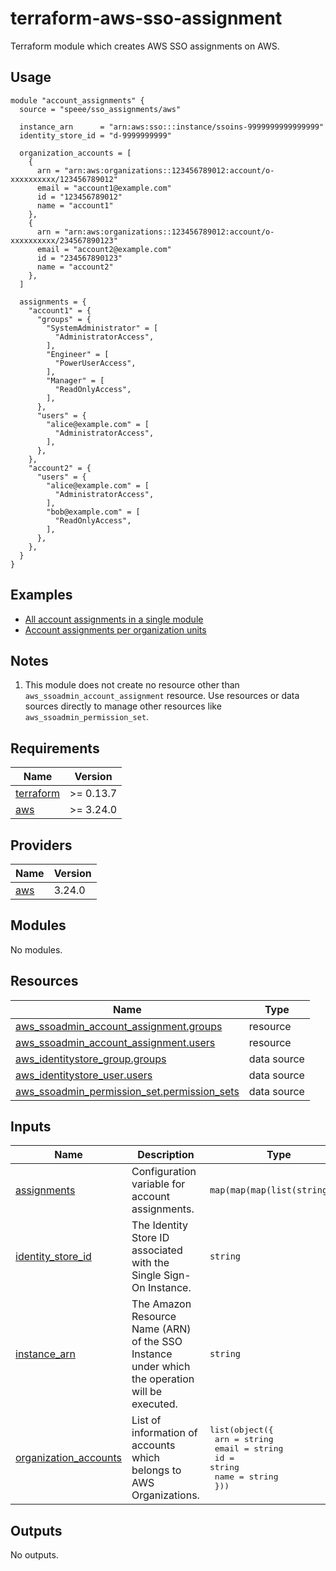 # terraform-aws-sso-assignment

Terraform module which creates AWS SSO assignments on AWS.

## Usage
```hcl
module "account_assignments" {
  source = "speee/sso_assignments/aws"

  instance_arn      = "arn:aws:sso:::instance/ssoins-9999999999999999"
  identity_store_id = "d-9999999999"

  organization_accounts = [
    {
      arn = "arn:aws:organizations::123456789012:account/o-xxxxxxxxxx/123456789012"
      email = "account1@example.com"
      id = "123456789012"
      name = "account1"
    },
    {
      arn = "arn:aws:organizations::123456789012:account/o-xxxxxxxxxx/234567890123"
      email = "account2@example.com"
      id = "234567890123"
      name = "account2"
    },
  ]

  assignments = {
    "account1" = {
      "groups" = {
        "SystemAdministrator" = [
          "AdministratorAccess",
        ],
        "Engineer" = [
          "PowerUserAccess",
        ],
        "Manager" = [
          "ReadOnlyAccess",
        ],
      },
      "users" = {
        "alice@example.com" = [
          "AdministratorAccess",
        ],
      },
    },
    "account2" = {
      "users" = {
        "alice@example.com" = [
          "AdministratorAccess",
        ],
        "bob@example.com" = [
          "ReadOnlyAccess",
        ],
      },
    },
  }
}
```

## Examples
- [All account assignments in a single module](https://github.com/speee/terraform-aws-sso-assignment/tree/master/examples/all-in-one)
- [Account assignments per organization units](https://github.com/speee/terraform-aws-sso-assignment/tree/master/examples/module-per-organizations-unit)

## Notes
1. This module does not create no resource other than `aws_ssoadmin_account_assignment` resource. Use resources or data sources directly to manage other resources like `aws_ssoadmin_permission_set`.


<!-- BEGINNING OF PRE-COMMIT-TERRAFORM DOCS HOOK -->
## Requirements

| Name | Version |
|------|---------|
| <a name="requirement_terraform"></a> [terraform](#requirement\_terraform) | >= 0.13.7 |
| <a name="requirement_aws"></a> [aws](#requirement\_aws) | >= 3.24.0 |

## Providers

| Name | Version |
|------|---------|
| <a name="provider_aws"></a> [aws](#provider\_aws) | 3.24.0 |

## Modules

No modules.

## Resources

| Name | Type |
|------|------|
| [aws_ssoadmin_account_assignment.groups](https://registry.terraform.io/providers/hashicorp/aws/latest/docs/resources/ssoadmin_account_assignment) | resource |
| [aws_ssoadmin_account_assignment.users](https://registry.terraform.io/providers/hashicorp/aws/latest/docs/resources/ssoadmin_account_assignment) | resource |
| [aws_identitystore_group.groups](https://registry.terraform.io/providers/hashicorp/aws/latest/docs/data-sources/identitystore_group) | data source |
| [aws_identitystore_user.users](https://registry.terraform.io/providers/hashicorp/aws/latest/docs/data-sources/identitystore_user) | data source |
| [aws_ssoadmin_permission_set.permission_sets](https://registry.terraform.io/providers/hashicorp/aws/latest/docs/data-sources/ssoadmin_permission_set) | data source |

## Inputs

| Name | Description | Type | Default | Required |
|------|-------------|------|---------|:--------:|
| <a name="input_assignments"></a> [assignments](#input\_assignments) | Configuration variable for account assignments. | `map(map(map(list(string))))` | n/a | yes |
| <a name="input_identity_store_id"></a> [identity\_store\_id](#input\_identity\_store\_id) | The Identity Store ID associated with the Single Sign-On Instance. | `string` | n/a | yes |
| <a name="input_instance_arn"></a> [instance\_arn](#input\_instance\_arn) | The Amazon Resource Name (ARN) of the SSO Instance under which the operation will be executed. | `string` | n/a | yes |
| <a name="input_organization_accounts"></a> [organization\_accounts](#input\_organization\_accounts) | List of information of accounts which belongs to AWS Organizations. | <pre>list(object({<br>    arn   = string<br>    email = string<br>    id    = string<br>    name  = string<br>  }))</pre> | n/a | yes |

## Outputs

No outputs.
<!-- END OF PRE-COMMIT-TERRAFORM DOCS HOOK -->
